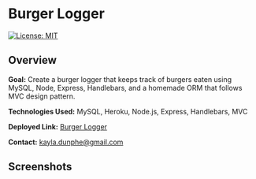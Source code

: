 # Burger Logger

[![License: MIT](https://img.shields.io/badge/License-MIT-brightgreen.svg)](https://opensource.org/licenses/MIT)

<h2>Overview</h2>

**Goal:** Create a burger logger that keeps track of burgers eaten using MySQL, Node, Express, Handlebars, and a homemade ORM that follows MVC design pattern.

**Technologies Used:** MySQL, Heroku, Node.js, Express, Handlebars, MVC

**Deployed Link:** <a href="https://kd-burger-logger.herokuapp.com/">Burger Logger</a>

**Contact:** <a href="mailto:kayla.dunphe@gmail.com">kayla.dunphe@gmail.com</a>


<h2>Screenshots</h2>
